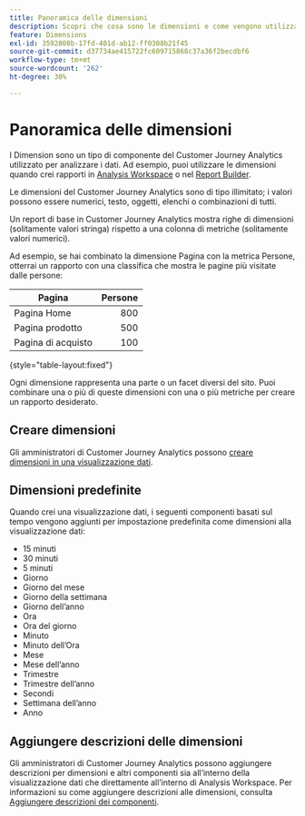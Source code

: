 ```yaml
---
title: Panoramica delle dimensioni
description: Scopri che cosa sono le dimensioni e come vengono utilizzate nel Customer Journey Analytics
feature: Dimensions
exl-id: 3592808b-17fd-401d-ab12-ff0308b21f45
source-git-commit: d37734ae415722fc609715868c37a36f2becdbf6
workflow-type: tm+mt
source-wordcount: '262'
ht-degree: 30%

---
```


# Panoramica delle dimensioni

I Dimension sono un tipo di componente del Customer Journey Analytics utilizzato per analizzare i dati. Ad esempio, puoi utilizzare le dimensioni quando crei rapporti in [Analysis Workspace](/help/analysis-workspace/home.md) o nel [Report Builder](/help/report-builder/report-buider-overview.md).

Le dimensioni del Customer Journey Analytics sono di tipo illimitato; i valori possono essere numerici, testo, oggetti, elenchi o combinazioni di tutti.

Un report di base in Customer Journey Analytics mostra righe di dimensioni (solitamente valori stringa) rispetto a una colonna di metriche (solitamente valori numerici).

Ad esempio, se hai combinato la dimensione Pagina con la metrica Persone, otterrai un rapporto con una classifica che mostra le pagine più visitate dalle persone:

| Pagina | Persone |
| --- | ---: |
| Pagina Home | 800 |
| Pagina prodotto | 500 |
| Pagina di acquisto | 100 |

{style="table-layout:fixed"}

Ogni dimensione rappresenta una parte o un facet diversi del sito. Puoi combinare una o più di queste dimensioni con una o più metriche per creare un rapporto desiderato.


## Creare dimensioni

Gli amministratori di Customer Journey Analytics possono [creare dimensioni in una visualizzazione dati](/help/data-views/create-dataview.md#components).

## Dimensioni predefinite

Quando crei una visualizzazione dati, i seguenti componenti basati sul tempo vengono aggiunti per impostazione predefinita come dimensioni alla visualizzazione dati:

- 15 minuti
- 30 minuti
- 5 minuti
- Giorno
- Giorno del mese
- Giorno della settimana
- Giorno dell’anno
- Ora
- Ora del giorno
- Minuto
- Minuto dell’Ora
- Mese
- Mese dell’anno
- Trimestre
- Trimestre dell’anno
- Secondi
- Settimana dell’anno
- Anno

## Aggiungere descrizioni delle dimensioni

Gli amministratori di Customer Journey Analytics possono aggiungere descrizioni per dimensioni e altri componenti sia all’interno della visualizzazione dati che direttamente all’interno di Analysis Workspace. Per informazioni su come aggiungere descrizioni alle dimensioni, consulta [Aggiungere descrizioni dei componenti](/help/components/add-component-descriptions.md).

